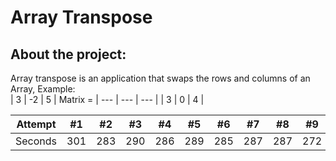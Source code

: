 # Array Transpose

## About the project:
  Array transpose is an application that swaps the rows and columns of an Array, Example:
  </br>
            |  3  | -2  |  5  |
 Matrix =   | --- | --- | --- |
            | 3 | 0 | 4 |
        

  Attempt | #1 | #2 | #3 | #4 | #5 | #6 | #7 | #8 | #9 | #10 | #11
--- | --- | --- | --- |--- |--- |--- |--- |--- |--- |--- |---
Seconds | 301 | 283 | 290 | 286 | 289 | 285 | 287 | 287 | 272 | 276 | 269
  
